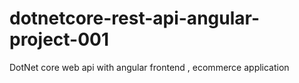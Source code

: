 # dotnetcore-rest-api-angular-project-001
DotNet core web api with angular frontend , ecommerce application

